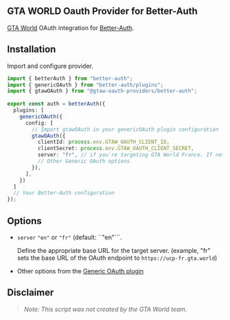 ## GTA WORLD Oauth Provider for Better-Auth
[GTA World](https://gta.world) OAuth integration for [Better-Auth](https://www.better-auth.com/).

## Installation
Import and configure provider.

```ts
import { betterAuth } from "better-auth";
import { genericOAuth } from "better-auth/plugins";
import { gtawOAuth } from "@gtaw-oauth-providers/better-auth";
    
export const auth = betterAuth({
  plugins: [
    genericOAuth({
      config: [
        // Import gtawOAuth in your genericOAuth plugin configuration
        gtawOAuth({
          clientId: process.env.GTAW_OAUTH_CLIENT_ID,
          clientSecret: process.env.GTAW_OAUTH_CLIENT_SECRET,
          server: "fr", // if you're targeting GTA World France. If not, omit.
          // Other Generic OAuth options
        }),
      ],
    })
  ]
  // Your Better-Auth configuration
});
```

## Options

* ``server`` ``"en"`` or ``"fr"`` (default: ``"en"```.

    Define the appropriate base URL for the target server. (example, "fr" sets the base URL of the OAuth endpoint to ``https://ucp-fr.gta.world``)


* Other options from the [Generic OAuth plugin](https://www.better-auth.com/docs/plugins/generic-oauth#configuration)

## Disclaimer

> *Note: This script was not created by the GTA World team.*
